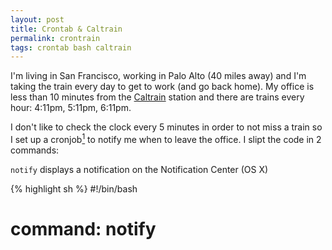 ```yaml
---
layout: post
title: Crontab & Caltrain
permalink: crontrain
tags: crontab bash caltrain
---
```


I'm living in San Francisco, working in Palo Alto (40 miles away) and I'm taking the train every day to get to work (and go back home). My office is less than 10 minutes from the [Caltrain](http://www.caltrain.com/) station and there are trains every hour: 4:11pm, 5:11pm, 6:11pm.

I don't like to check the clock every 5 minutes in order to not miss a train so I set up a cronjob[^1] to notify me when to leave the office. I slipt the code in 2 commands:

 ```notify``` displays a notification on the Notification Center (OS X)

{% highlight sh %}
#!/bin/bash
# command: notify <text> <title>

osascript -e "display notification \"$1\" with title \"$2\""
{% endhighlight %}



```loctify``` displays a notification (through the previous command) but only when connected to a specific wifi network (I don't want to be disturbed at home with those notifications)
{% highlight sh %}
#!/bin/bash
# command: loctify <text> <title> [<ssid>]
# ssid can be a regex, "my_wifi*" would work for "my_wifi1", "my_wifi2234", etc.

SSID="$(/System/Library/PrivateFrameworks/Apple80211.framework/Versions/Current/Resources/airport -I | sed -e "s/^  *SSID: //p" -e d)"

if [[ -z "$3" || $SSID == $3 ]]; then
    /usr/local/bin/notify "$@"
fi
{% endhighlight %}

and beside the 2 commands, the final step is to set up the ```crontab```:

{% highlight sh %}
SSID="<YOUR_SSID>"
CALTRAIN_TITLE="Caltrain Alert"

55 15-18 * * 1-5     /usr/local/bin/loctify "Caltrain in 15 minutes" "$CALTRAIN_TITLE" "$SSID" > /dev/null 2>&1
58 15-18 * * 1-5     /usr/local/bin/loctify "SAFE to leave. Caltrain in 12 minutes" "$CALTRAIN_TITLE" "$SSID" > /dev/null 2>&1
00 16-19 * * 1-5     /usr/local/bin/loctify "LEAVE NOW. Caltrain in 10 minutes" "$CALTRAIN_TITLE" "$SSID" > /dev/null 2>&1
11 16-19 * * 1-5     /usr/local/bin/loctify "Caltrain left. Next in 1 hour" "$CALTRAIN_TITLE" "$SSID" > /dev/null 2>&1
{% endhighlight %}

The first rule is to run the command at 15:55, 16:55, 17:55 and 18:55. The second runs at 58, etc.

And here is the result:

![Notification](/media/crontrain/notification.png)

If you are interested to use this on your computer, you can get the code on my github (being comfortable with shell is strongly recommended):

[boertel/crontrain](https://github.com/boertel/crontrain)

## Next steps

It would be nice to be notify when Caltrain is late/delayed. One thing I can think off is to listen to tweets from [@caltrain_news](https://twitter.com/caltrain_news) and somehow parse them to see if trains are delayed.

#### Footnotes:

[^1]: [cronjob](http://en.wikipedia.org/wiki/Cron): program executed at a specific (usually recurring) time.

